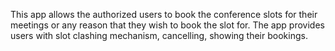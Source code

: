 This app allows the authorized users to book the conference slots for their meetings or any reason that they wish to book the slot for.
The app provides users with slot clashing mechanism, cancelling, showing their bookings.
